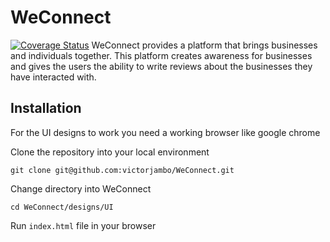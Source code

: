 # WeConnect
[![Coverage Status](https://coveralls.io/repos/github/victorjambo/WeConnect/badge.svg?branch=ft-api-endpoints)](https://coveralls.io/github/victorjambo/WeConnect?branch=ft-api-endpoints)
WeConnect provides a platform that brings businesses and individuals together. This platform creates awareness for businesses and gives the users the ability to write reviews about the businesses they have interacted with. 

## Installation
For the UI designs to work you need a working browser like google chrome

Clone the repository into your local environment

```
git clone git@github.com:victorjambo/WeConnect.git
```

Change directory into WeConnect

```
cd WeConnect/designs/UI
```

Run `index.html` file in your browser
